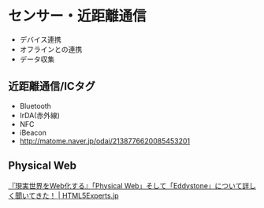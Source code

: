 # センサー・近距離通信

* デバイス連携
* オフラインとの連携
* データ収集

## 近距離通信/ICタグ

* Bluetooth
* IrDA(赤外線)
* NFC
* iBeacon
* http://matome.naver.jp/odai/2138776620085453201

## Physical Web

[『現実世界をWeb化する』「Physical Web」そして「Eddystone」について詳しく聞いてきた！ | HTML5Experts.jp](https://html5experts.jp/shumpei-shiraishi/16263/)